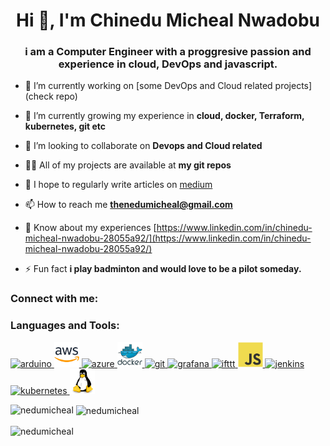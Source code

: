 <h1 align="center">Hi 👋, I'm Chinedu Micheal Nwadobu</h1>
<h3 align="center">i am a Computer Engineer with a proggresive passion and experience in cloud, DevOps and javascript.</h3>

- 🔭 I’m currently working on [some DevOps and Cloud related projects](check repo)

- 🌱 I’m currently growing my experience in **cloud, docker, Terraform, kubernetes, git etc**

- 👯 I’m looking to collaborate on **Devops and Cloud related**

- 👨‍💻 All of my projects are available at **my git repos**
- 📝 I hope to regularly write articles on [medium](medium)

- 📫 How to reach me **thenedumicheal@gmail.com**

- 📄 Know about my experiences [https://www.linkedin.com/in/chinedu-micheal-nwadobu-28055a92/](https://www.linkedin.com/in/chinedu-micheal-nwadobu-28055a92/)

- ⚡ Fun fact **i play badminton and would love to be a pilot someday.**

<h3 align="left">Connect with me:</h3>
<p align="left">
</p>

<h3 align="left">Languages and Tools:</h3>
<p align="left"> <a href="https://www.arduino.cc/" target="_blank" rel="noreferrer"> <img src="https://cdn.worldvectorlogo.com/logos/arduino-1.svg" alt="arduino" width="40" height="40"/> </a> <a href="https://aws.amazon.com" target="_blank" rel="noreferrer"> <img src="https://raw.githubusercontent.com/devicons/devicon/master/icons/amazonwebservices/amazonwebservices-original-wordmark.svg" alt="aws" width="40" height="40"/> </a> <a href="https://azure.microsoft.com/en-in/" target="_blank" rel="noreferrer"> <img src="https://www.vectorlogo.zone/logos/microsoft_azure/microsoft_azure-icon.svg" alt="azure" width="40" height="40"/> </a> <a href="https://www.docker.com/" target="_blank" rel="noreferrer"> <img src="https://raw.githubusercontent.com/devicons/devicon/master/icons/docker/docker-original-wordmark.svg" alt="docker" width="40" height="40"/> </a> <a href="https://git-scm.com/" target="_blank" rel="noreferrer"> <img src="https://www.vectorlogo.zone/logos/git-scm/git-scm-icon.svg" alt="git" width="40" height="40"/> </a> <a href="https://grafana.com" target="_blank" rel="noreferrer"> <img src="https://www.vectorlogo.zone/logos/grafana/grafana-icon.svg" alt="grafana" width="40" height="40"/> </a> <a href="https://ifttt.com/" target="_blank" rel="noreferrer"> <img src="https://www.vectorlogo.zone/logos/ifttt/ifttt-ar21.svg" alt="ifttt" width="40" height="40"/> </a> <a href="https://developer.mozilla.org/en-US/docs/Web/JavaScript" target="_blank" rel="noreferrer"> <img src="https://raw.githubusercontent.com/devicons/devicon/master/icons/javascript/javascript-original.svg" alt="javascript" width="40" height="40"/> </a> <a href="https://www.jenkins.io" target="_blank" rel="noreferrer"> <img src="https://www.vectorlogo.zone/logos/jenkins/jenkins-icon.svg" alt="jenkins" width="40" height="40"/> </a> <a href="https://kubernetes.io" target="_blank" rel="noreferrer"> <img src="https://www.vectorlogo.zone/logos/kubernetes/kubernetes-icon.svg" alt="kubernetes" width="40" height="40"/> </a> <a href="https://www.linux.org/" target="_blank" rel="noreferrer"> <img src="https://raw.githubusercontent.com/devicons/devicon/master/icons/linux/linux-original.svg" alt="linux" width="40" height="40"/> </a> </p>

<p><img align="left" src="https://github-readme-stats.vercel.app/api/top-langs?username=nedumicheal&show_icons=true&locale=en&layout=compact" alt="nedumicheal" /></p>

<p>&nbsp;<img align="center" src="https://github-readme-stats.vercel.app/api?username=nedumicheal&show_icons=true&locale=en" alt="nedumicheal" /></p>

<p><img align="center" src="https://github-readme-streak-stats.herokuapp.com/?user=nedumicheal&" alt="nedumicheal" /></p>


